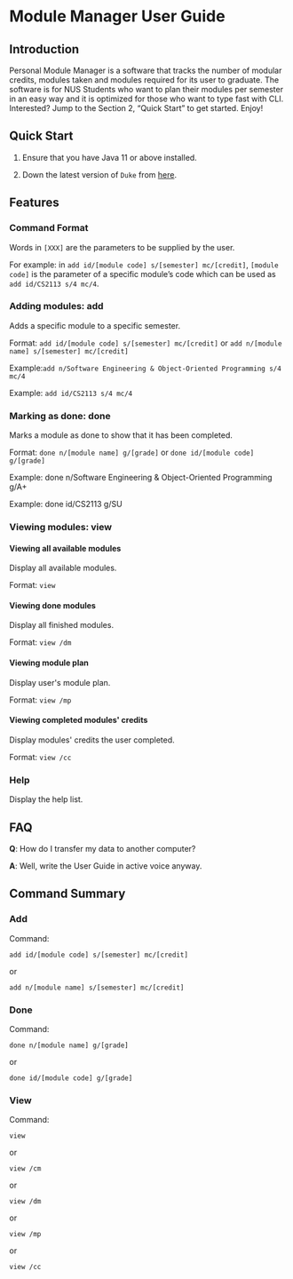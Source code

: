# Module Manager User Guide

## Introduction

Personal Module Manager is a software that tracks the number of modular credits, modules taken and modules required 
for its user to graduate. The software is for NUS Students who want to plan their modules per semester in an easy way 
and it is optimized for those who want to type fast with CLI.
Interested? Jump to the Section 2, “Quick Start” to get started. Enjoy!

## Quick Start

1. Ensure that you have Java 11 or above installed.

2. Down the latest version of `Duke` from [here](https://github.com/AY1920S2-CS2113-T15-3/tp/releases).

## Features 

### Command Format

Words in `[XXX]` are the parameters to be supplied by the user.

For example: in `​add id/[module code] s/[semester] mc/[credit]`, `[module code]` is the parameter of a specific 
module’s code which can be used as `add id/CS2113 s/4 mc/4`.

### Adding modules: add
Adds a specific module to a specific semester.

Format:​ 
`add id/[module code] s/[semester] mc/[credit]` or `add n/[module name] s/[semester] mc/[credit]`

Example:​ `add n/Software Engineering & Object-Oriented Programming s/4 mc/4`

Example:​ `add id/CS2113 s/4 mc/4`

### Marking as done: done

Marks a module as done to show that it has been completed. 

Format:​ `done n/[module name] g/[grade]` or `done id/[module code] g/[grade]`

Example:​ done n/Software Engineering & Object-Oriented Programming g/A+

Example:​ done id/CS2113 g/SU

### Viewing modules: view

#### Viewing all available modules

Display all available modules.

Format:​ `view`

#### Viewing done modules

Display all finished modules.

Format: ​`view /dm`

#### Viewing module plan
Display user's module plan.

Format:​ `view /mp`

#### Viewing completed modules' credits
Display modules' credits the user completed.

Format: ​`view /cc`

### Help
Display the help list.

## FAQ

**Q**: How do I transfer my data to another computer? 

**A**: Well, write the User Guide in active voice anyway.

## Command Summary

### Add

Command: 

`add id/[module code] s/[semester] mc/[credit]` 

or

`add n/[module name] s/[semester] mc/[credit]`

### Done

Command: 

`done n/[module name] g/[grade]` 

or 

`done id/[module code] g/[grade]`

### View

Command: 

`view`

or

`view /cm` 

or

`view /dm` 

or

`view /mp`

or 

`view /cc`


